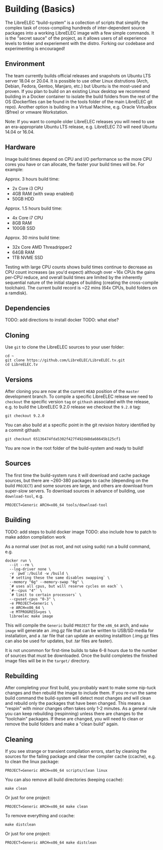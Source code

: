 # Building \(Basics\)

The LibreELEC “build-system” is a collection of scripts that simplify the complex task of cross-compiling hundreds of inter-dependent source packages into a working LibreELEC image with a few simple commands. It is the "secret sauce" of the project, as it allows users of all experience levels to tinker and experiement with the distro. Forking our codebase and experimenting is encouraged!

## Environment

The team currently builds official releases and snapshots on Ubuntu LTS server 18.04 or 20.04. It is possible to use other Linux distrutions \(Arch, Debian, Fedora, Gentoo, Manjaro, etc.\) but Ubuntu is the most-used and proven. If you plan to build on an existing Linux desktop we recommend building in a Docker container to isolate the build folders from the rest of the OS \(Dockerfiles can be found in the tools folder of the main LibreELEC git repo\). Another option is building in a Virtual Machine, e.g. Oracle Virtualbox \($free\) or vmware Workstation.

Note: If you want to compile older LibreELEC releases you will need to use an era-appropriate Ubuntu LTS release, e.g. LibreELEC 7.0 will need Ubuntu 14.04 or 16.04.

## Hardware

Image build times depend on CPU and I/O performance so the more CPU cores you have or can allocate, the faster your build times will be. For example:

Approx. 3 hours build time:

* 2x Core i3 CPU
* 4GB RAM \(with swap enabled\)
* 50GB HDD

Approx. 1.5 hours build time:

* 4x Core i7 CPU
* 8GB RAM
* 100GB SSD

Approx. 30 mins build time:

* 32x Core AMD Threadripper2
* 64GB RAM
* 1TB NVME SSD

Testing with large CPU counts shows build times continue to decrease as CPU count increases \(as you'd expect\) although over ~16x CPUs the gains per-CPU reduce, and overall build times are limited by the inherently sequential nature of the initial stages of building \(creating the cross-compile toolchain\). The current build record is ~22 mins \(64x CPUs, build folders on a ramdisk\).

## Dependencies

TODO: add directions to install docker
TODO: what else?

## Cloning

Use `git` to clone the LibreELEC sources to your user folder:

```text
cd ~
git clone https://github.com/LibreELEC/LibreELEC.tv.git
cd LibreELEC.tv
```

## Versions

After cloning you are now at the current `HEAD` position of the `master` development branch. To compile a specific LibreELEC release we need to `checkout` the specific version `tag` or `githash` associated with the release, e.g. to build the LibreELEC 9.2.0 release we checkout the `9.2.0` tag:

```text
git checkout 9.2.0
```

You can also build at a specific point in the git revision history identified by a commit githash:

```text
git checkout 65136474fda5302f427f492d40da66645b125cf1
```

You are now in the root folder of the build-system and ready to build!

## Sources

The first time the build-system runs it will download and cache package sources, but there are ~260-380 packages to cache \(depending on the build `PROJECT`\) and some sources are large, and others are download from super-slow servers. To download sources in advance of building, use `download-tool`, e.g.

```text
PROJECT=Generic ARCH=x86_64 tools/download-tool
```

## Building

TODO: add steps to build docker image
TODO: also include how to patch to make addon compilation work

As a normal user \(not as root, and not using sudo\) run a build command, e.g.

```text
docker run \
  --it --rm \
  --log-driver none \
  -v `pwd`:/build -w /build \
  `# setting these the same disables swapping` \
  --memory "6g" --memory-swap "6g" \
  `# uses all cpus, but will reserve cycles on each` \
  `#--cpus "4"` \
  `# limit to certain processors` \
  --cpuset-cpus "0-3" \
  -e PROJECT=Generic \
  -e ARCH=x86_64 \
  -e MTPROGRESS=yes \
  libreelec make image
```

This will compile the `Generic` build `PROJECT` for the `x86_64` arch, and `make image` will generate an .img.gz file that can be written to USB/SD media for installation, and a .tar file that can update an existing installtion \(.img.gz files can also be used for updates, but .tar files are faster\).

It is not uncommon for first-time builds to take 6-8 hours due to the number of sources that must be downloaded. Once the build completes the finished image files will be in the `target/` directory.

## Rebuilding

After completing your first build, you probably want to make some nip-tuck changes and then rebuild the image to include them. If you re-run the same build command the build-system will detect most changes and will clean and rebuild only the packages that have been changed. This means a "respin" with minor changes often takes only 1-2 minutes. As a general rule you can keep rebuilding \(respinning\) unless there are changes to the "toolchain" packages. If these are changed, you will need to clean or remove the build folders and make a "clean build" again.

## Cleaning

If you see strange or transient compilation errors, start by cleaning the sources for the failing package and clear the compiler cache \(ccache\), e.g. to clean the linux package:

```text
PROJECT=Generic ARCH=x86_64 scripts/clean linux
```

You can also remove all build directories \(keeping ccache\):

```text
make clean
```

Or just for one project:

```text
PROJECT=Generic ARCH=x86_64 make clean
```

To remove everything and ccache:

```text
make distclean
```

Or just for one project:

```text
PROJECT=Generic ARCH=x86_64 make distclean
```

